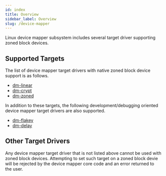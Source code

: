 ```yaml
---
id: index
title: Overview
sidebar_label: Overview
slug: /device-mapper
---
```


Linux device mapper subsystem includes several target driver supporting zoned
block devices.

## Supported Targets

The list of device mapper target drivers with native zoned block device support
is as follows.

* [dm-linear](/docs/device-mapper/dm-linear)
* [dm-crypt](/docs/device-mapper/dm-crypt)
* [dm-zoned](/docs/device-mapper/dm-zoned)

In addition to these targets, the following development/debugging oriented
device mapper target drivers are also supported.

* [dm-flakey](/docs/device-mapper/dm-flakey)
* [dm-delay](/docs/device-mapper/dm-delay)

## Other Target Drivers

Any device mapper target driver that is not listed above cannot be used with
zoned block devices. Attempting to set such target on a zoned block devie will
be rejected by the device mapper core code and an error returned to the user.
